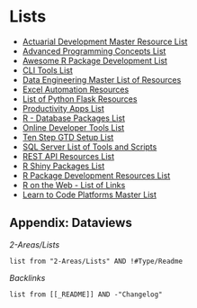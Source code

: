 # Lists

* [Actuarial Development Master Resource List](Actuarial%20Development%20Master%20Resource%20List.md)
* [Advanced Programming Concepts List](Advanced%20Programming%20Concepts%20List.md)
* [Awesome R Package Development List](Awesome%20R%20Package%20Development%20List.md)
* [CLI Tools List](CLI%20Tools%20List.md)
* [Data Engineering Master List of Resources](Data%20Engineering%20Master%20List%20of%20Resources.md)
* [Excel Automation Resources](Excel%20Automation%20Resources.md)
* [List of Python Flask Resources](List%20of%20Python%20Flask%20Resources.md)
* [Productivity Apps List](Productivity%20Apps%20List.md)
* [R - Database Packages List](R%20-%20Database%20Packages%20List.md)
* [Online Developer Tools List](Online%20Developer%20Tools%20List.md)
* [Ten Step GTD Setup List](Ten%20Step%20GTD%20Setup%20List.md)
* [SQL Server List of Tools and Scripts](SQL%20Server%20List%20of%20Tools%20and%20Scripts.md)
* [REST API Resources List](REST%20API%20Resources%20List.md)
* [R Shiny Packages List](R%20Shiny%20Packages%20List.md)
* [R Package Development Resources List](R%20Package%20Development%20Resources%20List.md)
* [R on the Web - List of Links](R%20on%20the%20Web%20-%20List%20of%20Links.md)
* [Learn to Code Platforms Master List](Learn%20to%20Code%20Platforms%20Master%20List.md)

## Appendix: Dataviews

*2-Areas/Lists*

````dataview
list from "2-Areas/Lists" AND !#Type/Readme
````

*Backlinks*

````dataview
list from [[_README]] AND -"Changelog"
````
